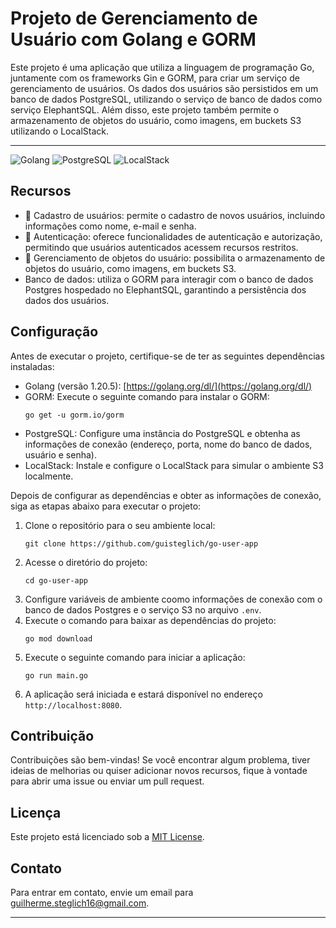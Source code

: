 # Projeto de Gerenciamento de Usuário com Golang e GORM

Este projeto é uma aplicação que utiliza a linguagem de programação Go, juntamente com os frameworks Gin e GORM, para criar um serviço de gerenciamento de usuários. Os dados dos usuários são persistidos em um banco de dados PostgreSQL, utilizando o serviço de banco de dados como serviço ElephantSQL. Além disso, este projeto também permite o armazenamento de objetos do usuário, como imagens, em buckets S3 utilizando o LocalStack.

---
![Golang](https://img.shields.io/badge/-Golang-00ADD8?style=flat-square&logo=go&logoColor=ffffff) ![PostgreSQL](https://custom-icon-badges.herokuapp.com/badge/PostgreSQL-025E8C.svg?logo=postgresql&logoColor=white) ![LocalStack](https://img.shields.io/badge/-LocalStack-00ADD8?style=flat-square&logo=amazon-aws&logoColor=white)

## Recursos

- :construction: Cadastro de usuários: permite o cadastro de novos usuários, incluindo informações como nome, e-mail e senha.
- :construction: Autenticação: oferece funcionalidades de autenticação e autorização, permitindo que usuários autenticados acessem recursos restritos.
- :construction: Gerenciamento de objetos do usuário: possibilita o armazenamento de objetos do usuário, como imagens, em buckets S3.
- Banco de dados: utiliza o GORM para interagir com o banco de dados Postgres hospedado no ElephantSQL, garantindo a persistência dos dados dos usuários.

## Configuração

Antes de executar o projeto, certifique-se de ter as seguintes dependências instaladas:

- Golang (versão 1.20.5): [https://golang.org/dl/](https://golang.org/dl/)
- GORM: Execute o seguinte comando para instalar o GORM:
  ```
  go get -u gorm.io/gorm
  ```
- PostgreSQL: Configure uma instância do PostgreSQL e obtenha as informações de conexão (endereço, porta, nome do banco de dados, usuário e senha).
- LocalStack: Instale e configure o LocalStack para simular o ambiente S3 localmente.

Depois de configurar as dependências e obter as informações de conexão, siga as etapas abaixo para executar o projeto:

1. Clone o repositório para o seu ambiente local:
   ```
   git clone https://github.com/guisteglich/go-user-app
   ```
2. Acesse o diretório do projeto:
   ```
   cd go-user-app
   ```
3. Configure variáveis de ambiente coomo informações de conexão com o banco de dados Postgres e o serviço S3 no arquivo `.env`.
4. Execute o comando para baixar as dependências do projeto:
   ```
   go mod download
   ```
5. Execute o seguinte comando para iniciar a aplicação:
   ```
   go run main.go
   ```
6. A aplicação será iniciada e estará disponível no endereço `http://localhost:8080`.

<!-- ## Endpoints -->
<!-- 
A aplicação disponibiliza os seguintes endpoints para interação:

- `POST /api/signup`: Cria um novo usuário com base nos dados fornecidos no corpo da solicitação.
- `POST /api/login`: Realiza a autenticação do usuário com base nas credenciais fornecidas.
- `GET /api/users`: Retorna a lista de usuários cadastrados (requer autenticação).
- `GET /api/users/{id}`: Retorna os detalhes de um usuário específico (requer autenticação).
- `POST /api/users/{id}/objects`: Faz upload de um objeto (imagem) associado a um usuário (requer autenticação).
- `GET /api/users/{id}/objects`: Retorna a lista de objetos (imagens) associados a um usuário (requ

er autenticação). -->

## Contribuição

Contribuições são bem-vindas! Se você encontrar algum problema, tiver ideias de melhorias ou quiser adicionar novos recursos, fique à vontade para abrir uma issue ou enviar um pull request.

## Licença

Este projeto está licenciado sob a [MIT License](LICENSE).


## Contato

Para entrar em contato, envie um email para guilherme.steglich16@gmail.com.

---
